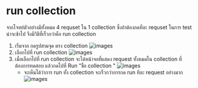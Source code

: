 # run collection
จากโจทย์ตัวอย่างมีทั้งหมด 4 requset ใน 1 collection ซึ่งถ้าต้องกดที่ละ requset ในการ test น่าจะช้าไป จึงมีวิธีที่เร็วกว่าคือ run collection

1. เริ่มจาก กดรูปสามจุด ตรง collection 
    ![images](/images/intoRuncollection.png)
2. เลือกไปที่ run collection
    ![images](/images/chooseRuncollection.png)
3. เมื่อเลือกไปที่ run collection จะได้หน้าจอที่แสดง request ทั้งหมดใน collection ที่ต้องการทดสอบ แล้วกดไปที่ Run "ชื่อ collection "
    ![images](/images/runCollection.png)
    - จะเห็นได้ว่าการ run ทั้ง collection จะเร็วกว่าการกด run ทีละ request อย่างมาก
    ![images](/images/runcollectionpass.png)
